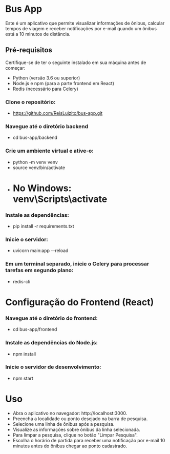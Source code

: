 # Bus App

Este é um aplicativo que permite visualizar informações de ônibus, calcular tempos de viagem e receber notificações por e-mail quando um ônibus está a 10 minutos de distância.

## Pré-requisitos

Certifique-se de ter o seguinte instalado em sua máquina antes de começar:

* Python (versão 3.6 ou superior)
* Node.js e npm (para a parte frontend em React)
* Redis (necessário para Celery)

### Clone o repositório:

* https://github.com/ReisLuizito/bus-app.git

### Navegue até o diretório backend

* cd bus-app/backend

### Crie um ambiente virtual e ative-o:

* python -m venv venv
* source venv/bin/activate
* # No Windows: venv\Scripts\activate  

### Instale as dependências:

* pip install -r requirements.txt

### Inicie o servidor:

* uvicorn main:app --reload

### Em um terminal separado, inicie o Celery para processar tarefas em segundo plano:

* redis-cli

# Configuração do Frontend (React)

### Navegue até o diretório do frontend:

* cd bus-app/frontend

### Instale as dependências do Node.js:

* npm install

### Inicie o servidor de desenvolvimento:

* npm start

# Uso 

* Abra o aplicativo no navegador: http://localhost:3000.
* Preencha a localidade ou ponto desejado na barra de pesquisa.
* Selecione uma linha de ônibus após a pesquisa.
* Visualize as informações sobre ônibus da linha selecionada.
* Para limpar a pesquisa, clique no botão "Limpar Pesquisa".
* Escolha o horário de partida para receber uma notificação por e-mail 10 minutos antes do  ônibus chegar ao ponto cadastrado.
 
